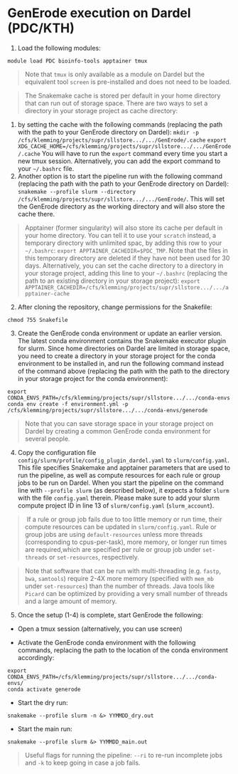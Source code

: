 # GenErode execution on Dardel (PDC/KTH)

1) Load the following modules:

```
module load PDC bioinfo-tools apptainer tmux
```

> Note that `tmux` is only available as a module on Dardel 
but the equivalent tool `screen` is pre-installed and does 
not need to be loaded. 

> The Snakemake cache is stored per default in your home directory
that can run out of storage space. There are two ways to set a 
directory in your storage project as cache directory: 
1) by setting the cache with the following commands (replacing 
the path with the path to your GenErode directory on Dardel): 
`mkdir -p /cfs/klemming/projects/supr/sllstore.../.../GenErode/.cache` 
`export XDG_CACHE_HOME=/cfs/klemming/projects/supr/sllstore.../.../GenErode/.cache` 
You will have to run the `export` command every time you start a new 
tmux session. Alternatively, you can add the export command to 
your `~/.bashrc` file. 
2) Another option is to start the pipeline run with the following 
command (replacing the path with the path to your GenErode 
directory on Dardel): 
`snakemake --profile slurm --directory /cfs/klemming/projects/supr/sllstore.../.../GenErode/`. 
This will set the GenErode directory as the working directory 
and will also store the cache there. 

> Apptainer (former singularity) will also store its cache per 
default in your home directory. You can tell it to use your 
`scratch` instead, a temporary directory with unlimited spac, 
by adding this row to your `~/.bashrc`: `export APPTAINER_CACHEDIR=$PDC_TMP`. 
Note that the files in this temporary directory are deleted if 
they have not been used for 30 days. Alternatively, you can set 
the cache directory to a directory in your storage project, 
adding this line to your `~/.bashrc` (replacing the path to an existing 
directory in your storage project):
`export APPTAINER_CACHEDIR=/cfs/klemming/projects/supr/sllstore.../.../apptainer-cache` 

2) After cloning the repository, change permissions for the 
Snakefile:

```
chmod 755 Snakefile
```

3) Create the GenErode conda environment or update an earlier 
version. The latest conda environment contains the Snakemake 
executor plugin for slurm. Since home directories on Dardel 
are limited in storage space, you need to create a directory in 
your storage project for the conda environment to be installed 
in, and run the following command instead of the command above
(replacing the path with the path to the directory in your storage
project for the conda environment): 

```
export CONDA_ENVS_PATH=/cfs/klemming/projects/supr/sllstore.../.../conda-envs
conda env create -f environment.yml -p /cfs/klemming/projects/supr/sllstore.../.../conda-envs/generode
```

> Note that you can save storage space in your storage project 
on Dardel by creating a common GenErode conda environment for 
several people. 

4) Copy the configuration file `config/slurm/profile/config_plugin_dardel.yaml` 
to `slurm/config.yaml`. This file specifies Snakemake and apptainer 
parameters that are used to run the pipeline, as well as compute 
resources for each rule or group jobs to be run on Dardel. When 
you start the pipeline on the command line with `--profile slurm` 
(as described below), it expects a folder `slurm` with the file
`config.yaml` therein. Please make sure to add your slurm compute 
project ID in line 13 of `slurm/config.yaml` (`slurm_account`). 

> If a rule or group job fails due to too little memory or run time,
their compute resources can be updated in `slurm/config.yaml`. 
Rule or group jobs are using `default-resources` unless more threads
(corresponding to cpus-per-task), more memory, or longer run times 
are required,which are specified per rule or group job under `set-threads`
or `set-resources`, respectively. 

> Note that software that can be run with multi-threading (e.g. `fastp`, 
`bwa`, `samtools`) require 2-4X more memory (specified with `mem_mb` 
under `set-resources`) than the number of threads. Java tools like 
`Picard` can be optimized by providing a very small number of 
threads and a large amount of memory. 

5) Once the setup (1-4) is complete, start GenErode the following:

- Open a tmux session (alternatively, you can use screen)

- Activate the GenErode conda environment with the 
following commands, replacing the path to the location of 
the conda environment accordingly:

```
export CONDA_ENVS_PATH=/cfs/klemming/projects/supr/sllstore.../.../conda-envs/
conda activate generode
```

- Start the dry run:

```
snakemake --profile slurm -n &> YYMMDD_dry.out
```

- Start the main run:

```
snakemake --profile slurm &> YYMMDD_main.out
```

> Useful flags for running the pipeline: `--ri` to re-run 
incomplete jobs and `-k` to keep going in case a job fails. 
